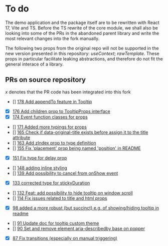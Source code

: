 # To do

The demo application and the package itself are to be rewritten with React 17, Vite and TS. Before the TS rewrite of the core module, we shall also be looking into some of the PRs in the abandoned parent library and write the most relevant changes into the fork manually.

The following two props from the original repo will not be supported in the new version presented in this repository: *useContext*; *rawTemplate*. These props in particular facilitate leaking abstractions, and therefore do not fit the general interace of a library.

## PRs on source repository

*x* denotes that the PR code has been integrated into this fork

 - [] [178 Add appendTo feature in Tooltip](https://github.com/tvkhoa/react-tippy/pull/178) 
 - [x] [176 Add children prop to TooltipProps interface](https://github.com/tvkhoa/react-tippy/pull/176)
 - [x] [174 Event function classes for props](https://github.com/tvkhoa/react-tippy/pull/174)
 - [] [171 Added more typings for props](https://github.com/tvkhoa/react-tippy/pull/171)
 - [] [165 Check if data-original-title exists before assign it to the title attribute](https://github.com/tvkhoa/react-tippy/pull/165)
 - [] [163 Add zIndex prop to type definition](https://github.com/tvkhoa/react-tippy/pull/163)
 - [] [155 Fix 'placement' prop being named 'position' in README](https://github.com/tvkhoa/react-tippy/pull/155)
 - [x] [151 Fix type for delay prop](https://github.com/tvkhoa/react-tippy/pull/151)
 - [] [148 adding inline styling](https://github.com/tvkhoa/react-tippy/pull/148)
 - [] [139 Add possibility to cancel from onShow event](https://github.com/tvkhoa/react-tippy/pull/139)
 - [x] [133 corrected type for stickyDuration](https://github.com/tvkhoa/react-tippy/pull/133)
 - [] [132 Feat: add possibility to hide tooltip on window scroll](https://github.com/tvkhoa/react-tippy/pull/132)
 - [] [114 Fix issues related to title and html props](https://github.com/tvkhoa/react-tippy/pull/114)
 - [x] [98 added a more robust (but succinct) e.g. of showing/hiding tooltip in readme](https://github.com/tvkhoa/react-tippy/pull/98)
 - [] [91 Update doc for tooltip custom theme](https://github.com/tvkhoa/react-tippy/pull/91/files)
 - [] [90 Set and remove element aria-describedby base on popper](https://github.com/tvkhoa/react-tippy/pull/90)
 - [x] [87 Fix transitions (especially on manual triggering)](https://github.com/tvkhoa/react-tippy/pull/87)
